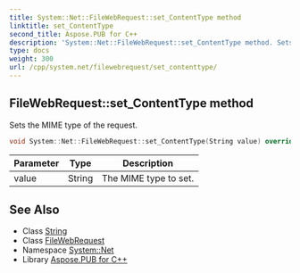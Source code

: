 ```yaml
---
title: System::Net::FileWebRequest::set_ContentType method
linktitle: set_ContentType
second_title: Aspose.PUB for C++
description: 'System::Net::FileWebRequest::set_ContentType method. Sets the MIME type of the request in C++.'
type: docs
weight: 300
url: /cpp/system.net/filewebrequest/set_contenttype/
---
```

## FileWebRequest::set_ContentType method


Sets the MIME type of the request.

```cpp
void System::Net::FileWebRequest::set_ContentType(String value) override
```


| Parameter | Type | Description |
| --- | --- | --- |
| value | String | The MIME type to set. |

## See Also

* Class [String](../../../system/string/)
* Class [FileWebRequest](../)
* Namespace [System::Net](../../)
* Library [Aspose.PUB for C++](../../../)
